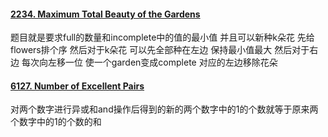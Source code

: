#### [2234. Maximum Total Beauty of the Gardens](https://leetcode.cn/problems/maximum-total-beauty-of-the-gardens/)
题目就是要求full的数量和incomplete中的值的最小值 并且可以新种k朵花 先给flowers排个序 然后对于k朵花 可以先全部种在左边 保持最小值最大 然后对于右边 每次向左移一位 使一个garden变成complete 对应的左边移除花朵 

#### [6127. Number of Excellent Pairs](https://leetcode.cn/problems/number-of-excellent-pairs/)
对两个数字进行异或和and操作后得到的新的两个数字中的1的个数就等于原来两个数字中的1的个数的和
<!--stackedit_data:
eyJoaXN0b3J5IjpbLTM3ODQzMzYzNF19
-->